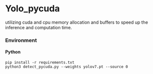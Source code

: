 # Yolo_pycuda
utilizing cuda and cpu memory allocation and buffers to speed up the inference and computation time.


### Environment
#### Python
```
pip install -r requirements.txt
python3 detect_pycuda.py --weights yolov7.pt --source 0
```
